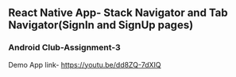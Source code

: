 ## React Native App- Stack Navigator and Tab Navigator(SignIn and SignUp pages)

### Android Club-Assignment-3

Demo App link- https://youtu.be/dd8ZQ-7dXIQ
